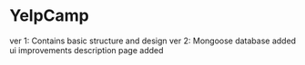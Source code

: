 # YelpCamp
ver 1: 
Contains basic structure and design
ver 2:
Mongoose database added
ui improvements
description page added